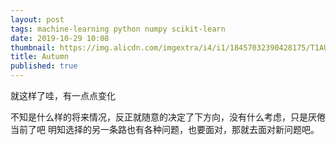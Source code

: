 ```yaml
---
layout: post
tags: machine-learning python numpy scikit-learn
date: 2019-10-29 10:08
thumbnail: https://img.alicdn.com/imgextra/i4/i1/18457032390428175/T1AUFlXq0aXXXXXXXX_!!0-item_pic.jpg
title: Autumn
published: true
---
```


就这样了哇，有一点点变化

<!--more-->

不知是什么样的将来情况，反正就随意的决定了下方向，没有什么考虑，只是厌倦当前了吧
明知选择的另一条路也有各种问题，也要面对，那就去面对新问题吧。

